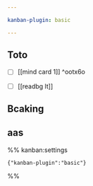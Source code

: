 ```yaml
---

kanban-plugin: basic

---
```


## Toto

- [ ] [[mind card 1]] ^ootx6o
- [ ] [[readbg lt]]


## Bcaking



## aas





%% kanban:settings
```
{"kanban-plugin":"basic"}
```
%%